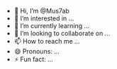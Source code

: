 - 👋 Hi, I’m @Mus7ab
- 👀 I’m interested in ...
- 🌱 I’m currently learning ...
- 💞️ I’m looking to collaborate on ...
- 📫 How to reach me ...
- 😄 Pronouns: ...
- ⚡ Fun fact: ...

<!---
Mus7ab/Mus7ab is a ✨ special ✨ repository because its `README.md` (this file) appears on your GitHub profile.
You can click the Preview link to take a look at your changes.
--->
